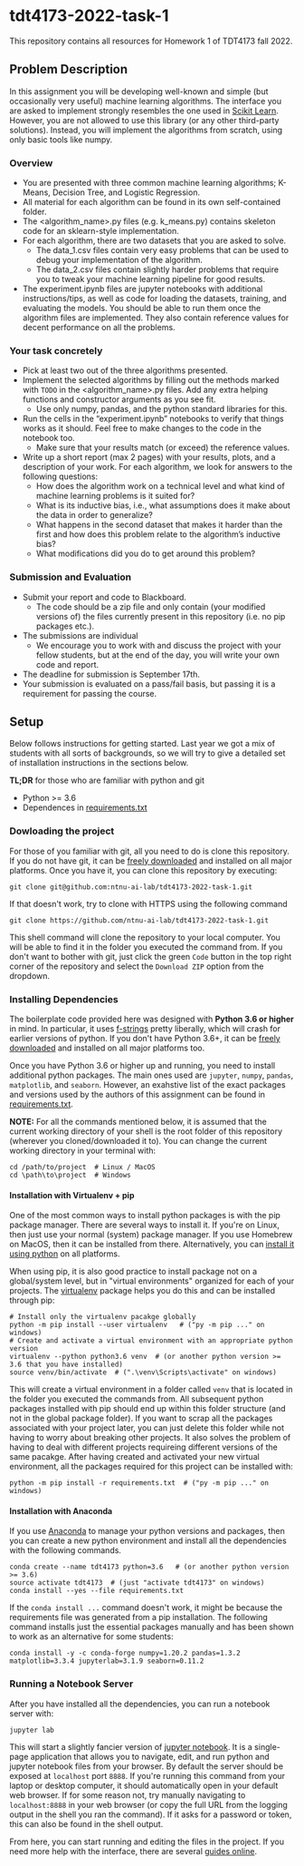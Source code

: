 # tdt4173-2022-task-1

This repository contains all resources for Homework 1 of TDT4173 fall 2022.

## Problem Description

In this assignment you will be developing well-known and simple (but occasionally very useful) machine learning algorithms. The interface you are asked to implement strongly resembles the one used in [Scikit Learn]( https://scikit-learn.org/stable/). However, you are not allowed to use this library (or any other third-party solutions). Instead, you will implement the algorithms from scratch, using only basic tools like numpy.

### Overview
- You are presented with three common machine learning algorithms; K-Means, Decision Tree, and Logistic Regression.
- All material for each algorithm can be found in its own self-contained folder.
- The <algorithm_name>.py files (e.g. k_means.py) contains skeleton code for an sklearn-style implementation.
- For each algorithm, there are two datasets that you are asked to solve. 
  - The data_1.csv files contain very easy problems that can be used to debug your implementation of the algorithm.
  - The data_2.csv files contain slightly harder problems that require you to tweak your machine learning pipeline for good results.
- The experiment.ipynb files are jupyter notebooks with additional instructions/tips, as well as code for loading the datasets, training, and evaluating the models. You should be able to run them once the algorithm files are implemented. They also contain reference values for decent performance on all the problems. 

### Your task concretely
- Pick at least two out of the three algorithms presented.
- Implement the selected algorithms by filling out the methods marked with `TODO` in the <algorithm_name>.py files. Add any extra helping functions and constructor arguments as you see fit.
  - Use only numpy, pandas, and the python standard libraries for this.
- Run the cells in the “experiment.ipynb” notebooks to verify that things works as it should. Feel free to make changes to the code in the notebook too.
  - Make sure that your results match (or exceed) the reference values.
- Write up a short report (max 2 pages) with your results, plots, and a description of your work. For each algorithm, we look for answers to the following questions:
  - How does the algorithm work on a technical level and what kind of machine learning problems is it suited for?
  - What is its inductive bias, i.e., what assumptions does it make about the data in order to generalize?
  - What happens in the second dataset that makes it harder than the first and how does this problem relate to the algorithm’s inductive bias?
  - What modifications did you do to get around this problem?


### Submission and Evaluation
- Submit your report and code to Blackboard.
  - The code should be a zip file and only contain (your modified versions of) the files currently present in this repository (i.e. no pip packages etc.).
- The submissions are individual
  - We encourage you to work with and discuss the project with your fellow students, but at the end of the day, you will write your own code and report.
- The deadline for submission is September 17th.
- Your submission is evaluated on a pass/fail basis, but passing it is a requirement for passing the course.


## Setup 

Below follows instructions for getting started. Last year we got a mix of students with all sorts of backgrounds, so we will try to give a detailed set of installation instructions in the sections below.

**TL;DR** for those who are familiar with python and git 
- Python >= 3.6 
- Dependences in [requirements.txt](requirements.txt)

### Dowloading the project 

For those of you familiar with git, all you need to do is clone this repository. If you do not have git, it can be [freely downloaded](https://git-scm.com/downloads) and installed on all major platforms. Once you have it, you can clone this repository by executing:

```
git clone git@github.com:ntnu-ai-lab/tdt4173-2022-task-1.git
```

If that doesn't work, try to clone with HTTPS using the following command

```
git clone https://github.com/ntnu-ai-lab/tdt4173-2022-task-1.git
```

This shell command will clone the repository to your local computer. You will be able to find it in the folder you executed the command from. If you don't want to bother with git, just click the green `Code` button in the top right corner of the repository and select the `Download ZIP` option from the dropdown.

### Installing Dependencies 

The boilerplate code provided here was designed with **Python 3.6 or higher** in mind. In particular, it uses [f-strings](https://realpython.com/python-f-strings/) pretty liberally, which will crash for earlier versions of python. If you don't have Python 3.6+, it can be [freely downloaded](https://www.python.org/downloads/) and installed on all major platforms too.

Once you have Python 3.6 or higher up and running, you need to install additional python packages. The main ones used are `jupyter`, `numpy`, `pandas`, `matplotlib`, and `seaborn`. However, an exahstive list of the exact packages and versions used by the authors of this assignment can be found in [requirements.txt](./requirements.txt).

**NOTE:** For all the commands mentioned below, it is assumed that the current working directory of your shell is the root folder of this repository (wherever you cloned/downloaded it to). You can change the current working directory in your terminal with:

```
cd /path/to/project  # Linux / MacOS 
cd \path\to\project  # Windows
```

#### Installation with Virtualenv + pip

One of the most common ways to install python packages is with the pip package manager. There are several ways to install it. If you're on Linux, then just use your normal (system) package manager. If you use Homebrew on MacOS, then it can be installed from there. Alternatively, you can [install it using python](https://pip.pypa.io/en/stable/installation/) on all platforms.

When using pip, it is also good practice to install package not on a global/system level, but in "virtual environments" organized for each of your projects. The [virtualenv](https://packaging.python.org/guides/installing-using-pip-and-virtual-environments/) package helps you do this and can be installed through pip:

```
# Install only the virtualenv pacakge globally
python -m pip install --user virtualenv   # ("py -m pip ..." on windows)
# Create and activate a virtual environment with an appropriate python version 
virtualenv --python python3.6 venv  # (or another python version >= 3.6 that you have installed)
source venv/bin/activate  # (".\venv\Scripts\activate" on windows)
```

This will create a virtual environment in a folder called `venv` that is located in the folder you executed the commands from. All subsequent python packages installed with pip should end up within this folder structure (and not in the global package folder). If you want to scrap all the packages associated with your project later, you can just delete this folder while not having to worry about breaking other projects. It also solves the problem of having to deal with different projects requireing different versions of the same pacakge. After having created and activated your new virtual environment, all the packages required for this project can be installed with:

```
python -m pip install -r requirements.txt  # ("py -m pip ..." on windows)
```


#### Installation with Anaconda 

If you use [Anaconda](https://www.anaconda.com/products/individual) to manage your python versions and packages, then you can create a new python environment and install all the dependencies with the following commands.

```
conda create --name tdt4173 python=3.6   # (or another python version >= 3.6)
source activate tdt4173  # (just "activate tdt4173" on windows)
conda install --yes --file requirements.txt
```

If the `conda install ...` command doesn't work, it might be because the requirements file was generated from a pip installation. The following command installs just the essential packages manually and has been shown to work as an alternative for some students:

```
conda install -y -c conda-forge numpy=1.20.2 pandas=1.3.2 matplotlib=3.3.4 jupyterlab=3.1.9 seaborn=0.11.2
```



### Running a Notebook Server

After you have installed all the dependencies, you can run a notebook server with:

```
jupyter lab
```

This will start a slightly fancier version of [jupyter notebook](https://jupyter.org). It is a single-page application that allows you to navigate, edit, and run python and jupyter notebook files from your browser. By default the server should be exposed at `localhost` port `8888`. If you're running this command from your laptop or desktop computer, it should automatically open in your default web browser. If for some reason not, try manually navigating to `localhost:8888` in your web browser (or copy the full URL from the logging output in the shell you ran the command). If it asks for a password or token, this can also be found in the shell output.

From here, you can start running and editing the files in the project. If you need more help with the interface, there are several [guides online](https://www.youtube.com/watch?v=7wfPqAyYADY).




